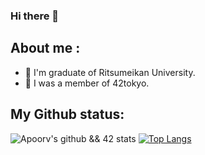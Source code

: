 ### Hi there 👋

## About me :

* 🏫 I'm graduate of Ritsumeikan University.
* 🌱 I was a member of 42tokyo.

## My Github status:
![Apoorv's github && 42 stats](https://github-readme-stats.vercel.app/api?username=tomochan0770&show_icons=true&title_color=ffc857&icon_color=8ac926&text_color=daf7dc&bg_color=151515&hide=["stars"])
[![Top Langs](https://github-readme-stats.vercel.app/api/top-langs/?username=tomochan0770&layout=compact&text_color=daf7dc&bg_color=151515)](https://github.com/anuraghazra/github-readme-stats)
